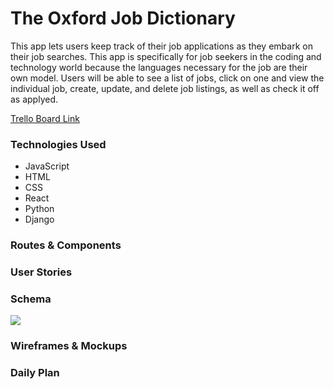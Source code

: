 # The Oxford Job Dictionary

This app lets users keep track of their job applications as they embark on their job searches. This app is specifically for job seekers in the coding and technology world because the languages necessary for the job are their own model. Users will be able to see a list of jobs, click on one and view the individual job, create, update, and delete job listings, as well as check it off as applyed.

[Trello Board Link](https://trello.com/b/lmmx9rYi/unit-4-project)

### Technologies Used
- JavaScript
- HTML
- CSS
- React
- Python
- Django

### Routes & Components

### User Stories


### Schema
<img src="https://i.imgur.com/VtjUh1b.png">

### Wireframes & Mockups

### Daily Plan

